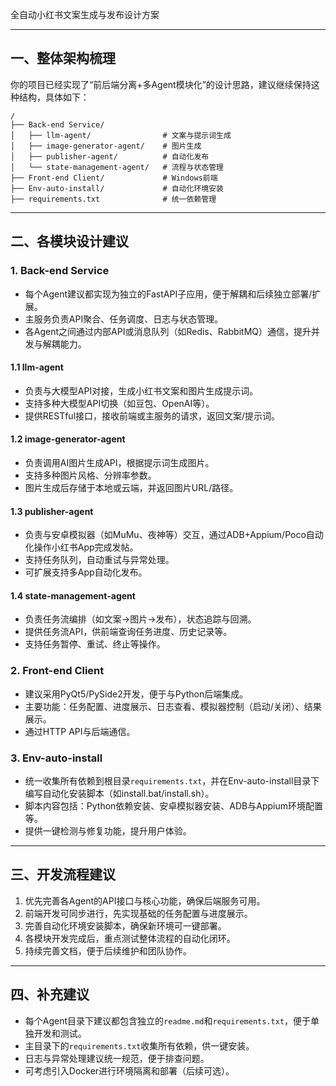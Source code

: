 全自动小红书文案生成与发布设计方案

---

## 一、整体架构梳理

你的项目已经实现了“前后端分离+多Agent模块化”的设计思路，建议继续保持这种结构，具体如下：

```
/
├── Back-end Service/
│   ├── llm-agent/                # 文案与提示词生成
│   ├── image-generator-agent/    # 图片生成
│   ├── publisher-agent/          # 自动化发布
│   └── state-management-agent/   # 流程与状态管理
├── Front-end Client/             # Windows前端
├── Env-auto-install/             # 自动化环境安装
├── requirements.txt              # 统一依赖管理
```

---

## 二、各模块设计建议

### 1. Back-end Service

- 每个Agent建议都实现为独立的FastAPI子应用，便于解耦和后续独立部署/扩展。
- 主服务负责API聚合、任务调度、日志与状态管理。
- 各Agent之间通过内部API或消息队列（如Redis、RabbitMQ）通信，提升并发与解耦能力。

#### 1.1 llm-agent
- 负责与大模型API对接，生成小红书文案和图片生成提示词。
- 支持多种大模型API切换（如豆包、OpenAI等）。
- 提供RESTful接口，接收前端或主服务的请求，返回文案/提示词。

#### 1.2 image-generator-agent
- 负责调用AI图片生成API，根据提示词生成图片。
- 支持多种图片风格、分辨率参数。
- 图片生成后存储于本地或云端，并返回图片URL/路径。

#### 1.3 publisher-agent
- 负责与安卓模拟器（如MuMu、夜神等）交互，通过ADB+Appium/Poco自动化操作小红书App完成发帖。
- 支持任务队列，自动重试与异常处理。
- 可扩展支持多App自动化发布。

#### 1.4 state-management-agent
- 负责任务流编排（如文案→图片→发布），状态追踪与回溯。
- 提供任务流API，供前端查询任务进度、历史记录等。
- 支持任务暂停、重试、终止等操作。

### 2. Front-end Client

- 建议采用PyQt5/PySide2开发，便于与Python后端集成。
- 主要功能：任务配置、进度展示、日志查看、模拟器控制（启动/关闭）、结果展示。
- 通过HTTP API与后端通信。

### 3. Env-auto-install

- 统一收集所有依赖到根目录`requirements.txt`，并在Env-auto-install目录下编写自动化安装脚本（如install.bat/install.sh）。
- 脚本内容包括：Python依赖安装、安卓模拟器安装、ADB与Appium环境配置等。
- 提供一键检测与修复功能，提升用户体验。

---

## 三、开发流程建议

1. 优先完善各Agent的API接口与核心功能，确保后端服务可用。
2. 前端开发可同步进行，先实现基础的任务配置与进度展示。
3. 完善自动化环境安装脚本，确保新环境可一键部署。
4. 各模块开发完成后，重点测试整体流程的自动化闭环。
5. 持续完善文档，便于后续维护和团队协作。

---

## 四、补充建议

- 每个Agent目录下建议都包含独立的`readme.md`和`requirements.txt`，便于单独开发和测试。
- 主目录下的`requirements.txt`收集所有依赖，供一键安装。
- 日志与异常处理建议统一规范，便于排查问题。
- 可考虑引入Docker进行环境隔离和部署（后续可选）。

